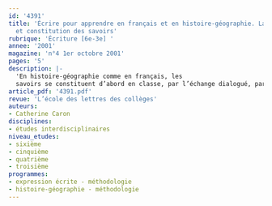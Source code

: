 ```yaml
---
id: '4391'
title: 'Écrire pour apprendre en français et en histoire-géographie. Langue écrite
  et constitution des savoirs'
rubrique: 'Écriture [6e-3e] '
annee: '2001'
magazine: 'n°4 1er octobre 2001'
pages: '5'
description: |-
  'En histoire-géographie comme en français, les
  savoirs se constituent d’abord en classe, par l’échange dialogué, par les apports du professeur et les questions des élèves. C’est, ensuite, par un va-et-vient entre l’oral et l’écrit, que l’élève fixe ces savoirs. Et, au moment de l’évaluation, c’est souvent à l’écrit qu’on a recours pour obtenir une trace de ce que les élèves ont retenu et construit. Pour réussir cette production finale, il faut que les élèves parviennent à régler et coordonner plusieurs paramètres qui sous-tendent la représentation qu’ils ont de leur texte écrit. Ces paramètres sont les suivants : « Qu’est-ce qu’un texte écrit ? », « Quelle intention est la mienne quand j’écris le texte qu’on me demande de produire ? », « Quelle connaissance du monde vais-je exprimer à travers ce texte ? » Il faut également que l’élève parvienne à intégrer différentes « postures d’écrivant », qui sont en jeu dans toute production écrite. Il faut enfin qu’il accepte de considérer le texte comme étant objet de travail.'
article_pdf: '4391.pdf'
revue: 'L’école des lettres des collèges'
auteurs:
- Catherine Caron
disciplines:
- études interdisciplinaires
niveau_etudes:
- sixième
- cinquième
- quatrième
- troisième
programmes:
- expression écrite - méthodologie
- histoire-géographie - méthodologie
---
```

